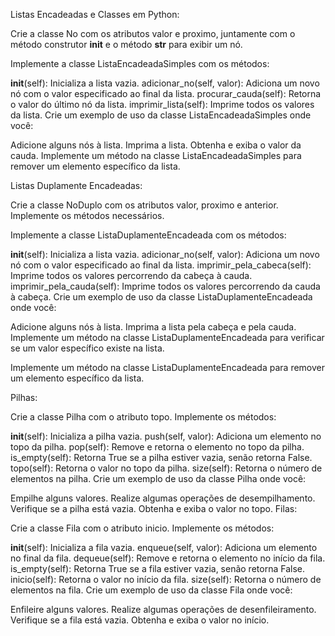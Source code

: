 Listas Encadeadas e Classes em Python:

Crie a classe No com os atributos valor e proximo, juntamente com o método construtor __init__ e o método __str__ para exibir um nó.

Implemente a classe ListaEncadeadaSimples com os métodos:

__init__(self): Inicializa a lista vazia.
adicionar_no(self, valor): Adiciona um novo nó com o valor especificado ao final da lista.
procurar_cauda(self): Retorna o valor do último nó da lista.
imprimir_lista(self): Imprime todos os valores da lista.
Crie um exemplo de uso da classe ListaEncadeadaSimples onde você:

Adicione alguns nós à lista.
Imprima a lista.
Obtenha e exiba o valor da cauda.
Implemente um método na classe ListaEncadeadaSimples para remover um elemento específico da lista.

Listas Duplamente Encadeadas:

Crie a classe NoDuplo com os atributos valor, proximo e anterior. Implemente os métodos necessários.

Implemente a classe ListaDuplamenteEncadeada com os métodos:

__init__(self): Inicializa a lista vazia.
adicionar_no(self, valor): Adiciona um novo nó com o valor especificado ao final da lista.
imprimir_pela_cabeca(self): Imprime todos os valores percorrendo da cabeça à cauda.
imprimir_pela_cauda(self): Imprime todos os valores percorrendo da cauda à cabeça.
Crie um exemplo de uso da classe ListaDuplamenteEncadeada onde você:

Adicione alguns nós à lista.
Imprima a lista pela cabeça e pela cauda.
Implemente um método na classe ListaDuplamenteEncadeada para verificar se um valor específico existe na lista.

Implemente um método na classe ListaDuplamenteEncadeada para remover um elemento específico da lista.

Pilhas:

Crie a classe Pilha com o atributo topo. Implemente os métodos:

__init__(self): Inicializa a pilha vazia.
push(self, valor): Adiciona um elemento no topo da pilha.
pop(self): Remove e retorna o elemento no topo da pilha.
is_empty(self): Retorna True se a pilha estiver vazia, senão retorna False.
topo(self): Retorna o valor no topo da pilha.
size(self): Retorna o número de elementos na pilha.
Crie um exemplo de uso da classe Pilha onde você:

Empilhe alguns valores.
Realize algumas operações de desempilhamento.
Verifique se a pilha está vazia.
Obtenha e exiba o valor no topo.
Filas:

Crie a classe Fila com o atributo inicio. Implemente os métodos:

__init__(self): Inicializa a fila vazia.
enqueue(self, valor): Adiciona um elemento no final da fila.
dequeue(self): Remove e retorna o elemento no início da fila.
is_empty(self): Retorna True se a fila estiver vazia, senão retorna False.
inicio(self): Retorna o valor no início da fila.
size(self): Retorna o número de elementos na fila.
Crie um exemplo de uso da classe Fila onde você:

Enfileire alguns valores.
Realize algumas operações de desenfileiramento.
Verifique se a fila está vazia.
Obtenha e exiba o valor no início.